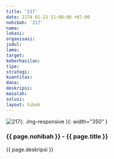 ```yaml
---
title: '217'
date: 2174-01-23 11:08:00 +07:00
nohibah: '217'
nama:
lokasi:
organisasi:
judul:
lama:
target:
keberhasilan:
tipe:
strategi:
kuantitas:
dana:
deskripsi:
masalah:
solusi:
layout: hibah
---
```


![217](/static/img/hibahcms/217.png){: .img-responsive }{: width="350" }

### {{ page.nohibah }} - {{ page.title }}

{{ page.deskripsi }}
